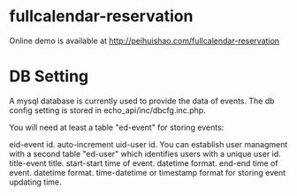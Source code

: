 # fullcalendar-reservation

Online demo is available at http://peihuishao.com/fullcalendar-reservation

# DB Setting
A mysql database is currently used to provide the data of events. The db config setting is stored in echo_api/inc/dbcfg.inc.php. 

You will need at least a table "ed-event" for storing events:

eid-event id. auto-increment
uid-user id.  You can establish user managment with a second table "ed-user" which identifies users with a unique user id. 
title-event title.
start-start time of event. datetime format. 
end-end time of event. datetime format. 
time-datetime or timestamp format for storing event updating time. 
